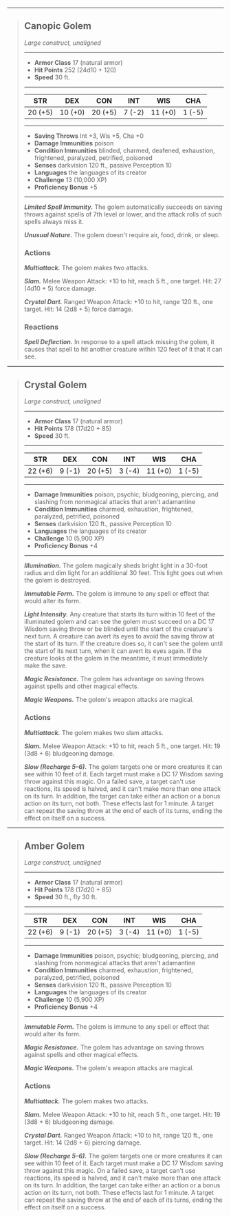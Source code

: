 <!-- line break -->
___
>## Canopic Golem
>*Large construct, unaligned*
>___
>- **Armor Class** 17 (natural armor)
>- **Hit Points** 252 (24d10 + 120)
>- **Speed** 30 ft.
>___
>|STR|DEX|CON|INT|WIS|CHA|
>|:---:|:---:|:---:|:---:|:---:|:---:|
>|20 (+5)|10 (+0)|20 (+5)|7 (-2)|11 (+0)|1 (-5)|
>___
>- **Saving Throws** Int +3, Wis +5, Cha +0
>- **Damage Immunities** poison
>- **Condition Immunities** blinded, charmed, deafened, exhaustion, frightened, paralyzed, petrified, poisoned
>- **Senses** darkvision 120 ft., passive Perception 10
>- **Languages** the languages of its creator
>- **Challenge** 13 (10,000 XP)
>- **Proficiency Bonus** +5
>___
>***Limited Spell Immunity.*** The golem automatically succeeds on saving throws against spells of 7th level or lower, and the attack rolls of such spells always miss it.
>
>***Unusual Nature.*** The golem doesn't require air, food, drink, or sleep.
>
>### Actions
>***Multiattack.*** The golem makes two attacks.
>
>***Slam.*** Melee Weapon Attack: +10 to hit, reach 5 ft., one target. Hit: 27 (4d10 + 5) force damage.
>
>***Crystal Dart.*** Ranged Weapon Attack: +10 to hit, range 120 ft., one target. Hit: 14 (2d8 + 5) force damage.
>
>### Reactions
>***Spell Deflection.*** In response to a spell attack missing the golem, it causes that spell to hit another creature within 120 feet of it that it can see.
<!-- line break -->
___
>## Crystal Golem
>*Large construct, unaligned*
>___
>- **Armor Class** 17 (natural armor)
>- **Hit Points** 178 (17d20 + 85)
>- **Speed** 30 ft.
>___
>|STR|DEX|CON|INT|WIS|CHA|
>|:---:|:---:|:---:|:---:|:---:|:---:|
>|22 (+6)|9 (-1)|20 (+5)|3 (-4)|11 (+0)|1 (-5)|
>___
>- **Damage Immunities** poison, psychic; bludgeoning, piercing, and slashing from nonmagical attacks that aren't adamantine
>- **Condition Immunities** charmed, exhaustion, frightened, paralyzed, petrified, poisoned
>- **Senses** darkvision 120 ft., passive Perception 10
>- **Languages** the languages of its creator
>- **Challenge** 10 (5,900 XP)
>- **Proficiency Bonus** +4
>___
>***Illumination.*** The golem magically sheds bright light in a 30-foot radius and dim light for an additional 30 feet. This light goes out when the golem is destroyed.
>
>***Immutable Form.*** The golem is immune to any spell or effect that would alter its form.
>
>***Light Intensity.*** Any creature that starts its turn within 10 feet of the illuminated golem and can see the golem must succeed on a DC 17 Wisdom saving throw or be blinded until the start of the creature's next turn.
> A creature can avert its eyes to avoid the saving throw at the start of its turn. If the creature does so, it can't see the golem until the start of its next turn, when it can avert its eyes again. If the creature looks at the golem in the meantime, it must immediately make the save.
>
>***Magic Resistance.*** The golem has advantage on saving throws against spells and other magical effects.
>
>***Magic Weapons.*** The golem's weapon attacks are magical.
>
>### Actions
>***Multiattack.*** The golem makes two slam attacks.
>
>***Slam.*** Melee Weapon Attack: +10 to hit, reach 5 ft., one target. Hit: 19 (3d8 + 6) bludgeoning damage.
>
>***Slow (Recharge 5–6).*** The golem targets one or more creatures it can see within 10 feet of it. Each target must make a DC 17 Wisdom saving throw against this magic. On a failed save, a target can't use reactions, its speed is halved, and it can't make more than one attack on its turn. In addition, the target can take either an action or a bonus action on its turn, not both. These effects last for 1 minute. A target can repeat the saving throw at the end of each of its turns, ending the effect on itself on a success.
<!-- line break -->
___
>## Amber Golem
>*Large construct, unaligned*
>___
>- **Armor Class** 17 (natural armor)
>- **Hit Points** 178 (17d20 + 85)
>- **Speed** 30 ft., fly 30 ft.
>___
>|STR|DEX|CON|INT|WIS|CHA|
>|:---:|:---:|:---:|:---:|:---:|:---:|
>|22 (+6)|9 (-1)|20 (+5)|3 (-4)|11 (+0)|1 (-5)|
>___
>- **Damage Immunities** poison, psychic; bludgeoning, piercing, and slashing from nonmagical attacks that aren't adamantine
>- **Condition Immunities** charmed, exhaustion, frightened, paralyzed, petrified, poisoned
>- **Senses** darkvision 120 ft., passive Perception 10
>- **Languages** the languages of its creator
>- **Challenge** 10 (5,900 XP)
>- **Proficiency Bonus** +4
>___
>***Immutable Form.*** The golem is immune to any spell or effect that would alter its form.
>
>***Magic Resistance.*** The golem has advantage on saving throws against spells and other magical effects.
>
>***Magic Weapons.*** The golem's weapon attacks are magical.
>
>### Actions
>***Multiattack.*** The golem makes two attacks.
>
>***Slam.*** Melee Weapon Attack: +10 to hit, reach 5 ft., one target. Hit: 19 (3d8 + 6) bludgeoning damage.
>
>***Crystal Dart.*** Ranged Weapon Attack: +10 to hit, range 120 ft., one target. Hit: 14 (2d8 + 6) piercing damage.
>
>***Slow (Recharge 5–6).*** The golem targets one or more creatures it can see within 10 feet of it. Each target must make a DC 17 Wisdom saving throw against this magic. On a failed save, a target can't use reactions, its speed is halved, and it can't make more than one attack on its turn. In addition, the target can take either an action or a bonus action on its turn, not both. These effects last for 1 minute. A target can repeat the saving throw at the end of each of its turns, ending the effect on itself on a success.
<!-- line break -->